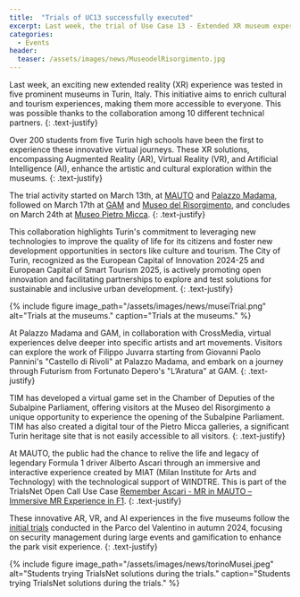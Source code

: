 ```yaml
---
title:  "Trials of UC13 successfully executed"
excerpt: Last week, the trial of Use Case 13 - Extended XR museum experience (Turin) has been successfully executed, involving 5 museums, 5 high schools, and over 200 students.
categories: 
  - Events
header:
  teaser: /assets/images/news/MuseodelRisorgimento.jpg
---
```


Last week, an exciting new extended reality (XR) experience was tested in five prominent museums in Turin, Italy. This initiative aims to enrich cultural and tourism experiences, making them more accessible to everyone. This was possible thanks to the collaboration among 10 different technical partners.
{: .text-justify}

Over 200 students from five Turin high schools have been the first to experience these innovative virtual journeys. These XR solutions, encompassing Augmented Reality (AR), Virtual Reality (VR), and Artificial Intelligence (AI), enhance the artistic and cultural exploration within the museums.
{: .text-justify}

The trial activity started on March 13th, at [MAUTO](https://www.museoauto.com/es/) and [Palazzo Madama](https://www.palazzomadamatorino.it/it/), followed on March 17th at [GAM](https://www.gamtorino.it/it/) and [Museo del Risorgimento](https://www.museorisorgimentotorino.it/), and concludes on March 24th at [Museo Pietro Micca](https://www.museopietromicca.it/).
{: .text-justify}

This collaboration highlights Turin's commitment to leveraging new technologies to improve the quality of life for its citizens and foster new development opportunities in sectors like culture and tourism. The City of Turin, recognized as the European Capital of Innovation 2024-25 and European Capital of Smart Tourism 2025, is actively promoting open innovation and facilitating partnerships to explore and test solutions for sustainable and inclusive urban development.
{: .text-justify}

{% include figure image_path="/assets/images/news/museiTrial.png" alt="Trials at the museums." caption="Trials at the museums." %}

At Palazzo Madama and GAM, in collaboration with CrossMedia, virtual experiences delve deeper into specific artists and art movements. Visitors can explore the work of Filippo Juvarra starting from Giovanni Paolo Pannini's "Castello di Rivoli" at Palazzo Madama, and embark on a journey through Futurism from Fortunato Depero's "L’Aratura" at GAM.
{: .text-justify}

TIM has developed a virtual game set in the Chamber of Deputies of the Subalpine Parliament, offering visitors at the Museo del Risorgimento a unique opportunity to experience the opening of the Subalpine Parliament. TIM has also created a digital tour of the Pietro Micca galleries, a significant Turin heritage site that is not easily accessible to all visitors.
{: .text-justify}

At MAUTO, the public had the chance to relive the life and legacy of legendary Formula 1 driver Alberto Ascari through an immersive and interactive experience created by MIAT (Milan Institute for Arts and Technology) with the technological support of WINDTRE. This is part of the TrialsNet Open Call Use Case [Remember Ascari - MR in MAUTO – Immersive MR Experience in F1](https://trialsnet.eu/subprojects/Sub-Project-23/).
{: .text-justify}

These innovative AR, VR, and AI experiences in the five museums follow the [initial trials](https://trialsnet.eu/news/uc12trial/) conducted in the Parco del Valentino in autumn 2024, focusing on security management during large events and gamification to enhance the park visit experience.
{: .text-justify}

{% include figure image_path="/assets/images/news/torinoMusei.jpeg" alt="Students trying TrialsNet solutions during the trials." caption="Students trying TrialsNet solutions during the trials." %}

